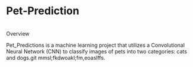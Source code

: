 # Pet-Prediction
<br>Overview<br>

Pet_Predictions is a machine learning project that utilizes a Convolutional Neural Network (CNN) to classify images of pets into two categories: cats and dogs.git mmsl;fkdwoakl;fm,eoaslffs.